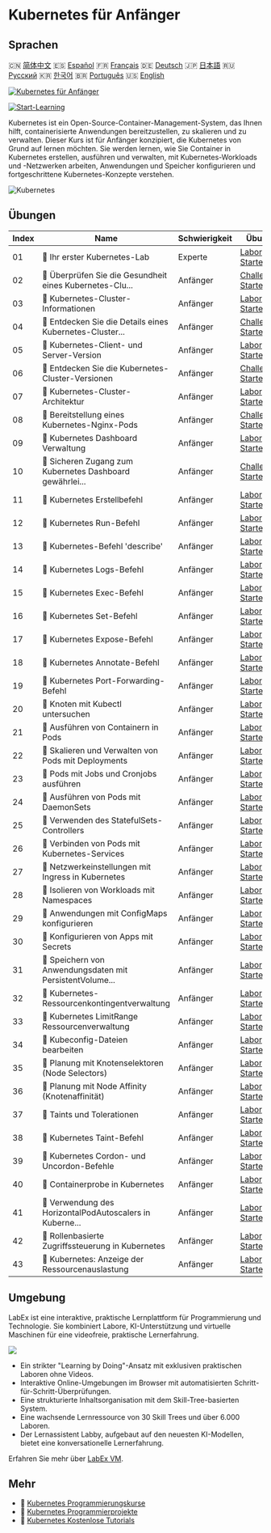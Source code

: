 # Kubernetes für Anfänger

## Sprachen

🇨🇳 [简体中文](README_zh.md) 🇪🇸 [Español](README_es.md) 🇫🇷 [Français](README_fr.md) 🇩🇪 [Deutsch](README_de.md) 🇯🇵 [日本語](README_ja.md) 🇷🇺 [Русский](README_ru.md) 🇰🇷 [한국어](README_ko.md) 🇧🇷 [Português](README_pt.md) 🇺🇸 [English](README.md) 

[![Kubernetes für Anfänger](https://cover-creator.labex.io/kubernetes-for-noobs.png?lang=de)](https://labex.io/de/courses/kubernetes-for-noobs)

[![Start-Learning](https://img.shields.io/badge/Start-Learning-whitesmoke?style=for-the-badge)](https://labex.io/de/courses/kubernetes-for-noobs)

Kubernetes ist ein Open-Source-Container-Management-System, das Ihnen hilft, containerisierte Anwendungen bereitzustellen, zu skalieren und zu verwalten. Dieser Kurs ist für Anfänger konzipiert, die Kubernetes von Grund auf lernen möchten. Sie werden lernen, wie Sie Container in Kubernetes erstellen, ausführen und verwalten, mit Kubernetes-Workloads und -Netzwerken arbeiten, Anwendungen und Speicher konfigurieren und fortgeschrittene Kubernetes-Konzepte verstehen.

![Kubernetes](https://img.shields.io/badge/Kubernetes-whitesmoke?style=for-the-badge&logo=kubernetes)


## Übungen

|   Index | Name                                                      | Schwierigkeit   | Übung                                                                                                                                     |
|---------|-----------------------------------------------------------|-----------------|-------------------------------------------------------------------------------------------------------------------------------------------|
|      01 | 📖  Ihr erster Kubernetes-Lab                             | Experte         | <a target='_blank' href='https://labex.io/de/tutorials/kubernetes-your-first-kubernetes-lab-391133'>Labor Starten</a>                     |
|      02 | 🎯  Überprüfen Sie die Gesundheit eines Kubernetes-Clu... | Anfänger        | <a target='_blank' href='https://labex.io/de/tutorials/kubernetes-verify-kubernetes-cluster-health-433779'>Challenge Starten</a>          |
|      03 | 📖  Kubernetes-Cluster-Informationen                      | Anfänger        | <a target='_blank' href='https://labex.io/de/tutorials/kubernetes-kubernetes-cluster-information-8426'>Labor Starten</a>                  |
|      04 | 🎯  Entdecken Sie die Details eines Kubernetes-Cluster... | Anfänger        | <a target='_blank' href='https://labex.io/de/tutorials/kubernetes-discover-kubernetes-cluster-details-433893'>Challenge Starten</a>       |
|      05 | 📖  Kubernetes-Client- und Server-Version                 | Anfänger        | <a target='_blank' href='https://labex.io/de/tutorials/kubernetes-kubernetes-client-and-server-version-9197'>Labor Starten</a>            |
|      06 | 🎯  Entdecken Sie die Kubernetes-Cluster-Versionen        | Anfänger        | <a target='_blank' href='https://labex.io/de/tutorials/kubernetes-discover-kubernetes-cluster-versions-434105'>Challenge Starten</a>      |
|      07 | 📖  Kubernetes-Cluster-Architektur                        | Anfänger        | <a target='_blank' href='https://labex.io/de/tutorials/kubernetes-kubernetes-cluster-architecture-8450'>Labor Starten</a>                 |
|      08 | 🎯  Bereitstellung eines Kubernetes-Nginx-Pods            | Anfänger        | <a target='_blank' href='https://labex.io/de/tutorials/kubernetes-deploy-a-kubernetes-nginx-pod-433745'>Challenge Starten</a>             |
|      09 | 📖  Kubernetes Dashboard Verwaltung                       | Anfänger        | <a target='_blank' href='https://labex.io/de/tutorials/kubernetes-kubernetes-dashboard-management-15042'>Labor Starten</a>                |
|      10 | 🎯  Sicheren Zugang zum Kubernetes Dashboard gewährlei... | Anfänger        | <a target='_blank' href='https://labex.io/de/tutorials/kubernetes-secure-kubernetes-dashboard-access-434106'>Challenge Starten</a>        |
|      11 | 📖  Kubernetes Erstellbefehl                              | Anfänger        | <a target='_blank' href='https://labex.io/de/tutorials/kubernetes-kubernetes-create-command-8506'>Labor Starten</a>                       |
|      12 | 📖  Kubernetes Run-Befehl                                 | Anfänger        | <a target='_blank' href='https://labex.io/de/tutorials/kubernetes-kubernetes-run-command-8456'>Labor Starten</a>                          |
|      13 | 📖  Kubernetes-Befehl 'describe'                          | Anfänger        | <a target='_blank' href='https://labex.io/de/tutorials/kubernetes-kubernetes-describe-command-8101'>Labor Starten</a>                     |
|      14 | 📖  Kubernetes Logs-Befehl                                | Anfänger        | <a target='_blank' href='https://labex.io/de/tutorials/kubernetes-kubernetes-logs-command-8099'>Labor Starten</a>                         |
|      15 | 📖  Kubernetes Exec-Befehl                                | Anfänger        | <a target='_blank' href='https://labex.io/de/tutorials/kubernetes-kubernetes-exec-command-8502'>Labor Starten</a>                         |
|      16 | 📖  Kubernetes Set-Befehl                                 | Anfänger        | <a target='_blank' href='https://labex.io/de/tutorials/kubernetes-kubernetes-set-command-8424'>Labor Starten</a>                          |
|      17 | 📖  Kubernetes Expose-Befehl                              | Anfänger        | <a target='_blank' href='https://labex.io/de/tutorials/kubernetes-kubernetes-expose-command-8452'>Labor Starten</a>                       |
|      18 | 📖  Kubernetes Annotate-Befehl                            | Anfänger        | <a target='_blank' href='https://labex.io/de/tutorials/kubernetes-kubernetes-annotate-command-9679'>Labor Starten</a>                     |
|      19 | 📖  Kubernetes Port-Forwarding-Befehl                     | Anfänger        | <a target='_blank' href='https://labex.io/de/tutorials/kubernetes-kubernetes-port-forward-command-18494'>Labor Starten</a>                |
|      20 | 📖  Knoten mit Kubectl untersuchen                        | Anfänger        | <a target='_blank' href='https://labex.io/de/tutorials/kubernetes-examine-nodes-with-kubectl-9790'>Labor Starten</a>                      |
|      21 | 📖  Ausführen von Containern in Pods                      | Anfänger        | <a target='_blank' href='https://labex.io/de/tutorials/kubernetes-running-containers-in-pods-14998'>Labor Starten</a>                     |
|      22 | 📖  Skalieren und Verwalten von Pods mit Deployments      | Anfänger        | <a target='_blank' href='https://labex.io/de/tutorials/kubernetes-scaling-and-managing-pods-with-deployments-9675'>Labor Starten</a>      |
|      23 | 📖  Pods mit Jobs und Cronjobs ausführen                  | Anfänger        | <a target='_blank' href='https://labex.io/de/tutorials/kubernetes-run-pods-with-jobs-and-cronjobs-11300'>Labor Starten</a>                |
|      24 | 📖  Ausführen von Pods mit DaemonSets                     | Anfänger        | <a target='_blank' href='https://labex.io/de/tutorials/kubernetes-running-pod-with-daemonsets-8454'>Labor Starten</a>                     |
|      25 | 📖  Verwenden des StatefulSets-Controllers                | Anfänger        | <a target='_blank' href='https://labex.io/de/tutorials/kubernetes-use-statefulsets-controller-9205'>Labor Starten</a>                     |
|      26 | 📖  Verbinden von Pods mit Kubernetes-Services            | Anfänger        | <a target='_blank' href='https://labex.io/de/tutorials/kubernetes-connecting-pods-with-kubernetes-services-15815'>Labor Starten</a>       |
|      27 | 📖  Netzwerkeinstellungen mit Ingress in Kubernetes       | Anfänger        | <a target='_blank' href='https://labex.io/de/tutorials/kubernetes-networking-with-ingress-on-kubernetes-9681'>Labor Starten</a>           |
|      28 | 📖  Isolieren von Workloads mit Namespaces                | Anfänger        | <a target='_blank' href='https://labex.io/de/tutorials/kubernetes-isolating-workloads-with-namespaces-9199'>Labor Starten</a>             |
|      29 | 📖  Anwendungen mit ConfigMaps konfigurieren              | Anfänger        | <a target='_blank' href='https://labex.io/de/tutorials/kubernetes-configuring-apps-with-configmaps-9689'>Labor Starten</a>                |
|      30 | 📖  Konfigurieren von Apps mit Secrets                    | Anfänger        | <a target='_blank' href='https://labex.io/de/tutorials/kubernetes-configuring-apps-with-secrets-8448'>Labor Starten</a>                   |
|      31 | 📖  Speichern von Anwendungsdaten mit PersistentVolume... | Anfänger        | <a target='_blank' href='https://labex.io/de/tutorials/kubernetes-storing-application-data-with-persistentvolumes-9685'>Labor Starten</a> |
|      32 | 📖  Kubernetes-Ressourcenkontingentverwaltung             | Anfänger        | <a target='_blank' href='https://labex.io/de/tutorials/kubernetes-kubernetes-resource-quota-management-15823'>Labor Starten</a>           |
|      33 | 📖  Kubernetes LimitRange Ressourcenverwaltung            | Anfänger        | <a target='_blank' href='https://labex.io/de/tutorials/kubernetes-kubernetes-limitrange-resource-management-15819'>Labor Starten</a>      |
|      34 | 📖  Kubeconfig-Dateien bearbeiten                         | Anfänger        | <a target='_blank' href='https://labex.io/de/tutorials/kubernetes-modify-kubeconfig-files-11297'>Labor Starten</a>                        |
|      35 | 📖  Planung mit Knotenselektoren (Node Selectors)         | Anfänger        | <a target='_blank' href='https://labex.io/de/tutorials/kubernetes-scheduing-with-node-selectors-15001'>Labor Starten</a>                  |
|      36 | 📖  Planung mit Node Affinity (Knotenaffinität)           | Anfänger        | <a target='_blank' href='https://labex.io/de/tutorials/kubernetes-scheduing-with-node-affinity-18468'>Labor Starten</a>                   |
|      37 | 📖  Taints und Tolerationen                               | Anfänger        | <a target='_blank' href='https://labex.io/de/tutorials/kubernetes-taints-and-tolerations-34029'>Labor Starten</a>                         |
|      38 | 📖  Kubernetes Taint-Befehl                               | Anfänger        | <a target='_blank' href='https://labex.io/de/tutorials/kubernetes-kubernetes-taint-command-9195'>Labor Starten</a>                        |
|      39 | 📖  Kubernetes Cordon- und Uncordon-Befehle               | Anfänger        | <a target='_blank' href='https://labex.io/de/tutorials/kubernetes-kubernetes-cordon-and-uncordon-command-9664'>Labor Starten</a>          |
|      40 | 📖  Containerprobe in Kubernetes                          | Anfänger        | <a target='_blank' href='https://labex.io/de/tutorials/kubernetes-containerprobe-in-kubernetes-12263'>Labor Starten</a>                   |
|      41 | 📖  Verwendung des HorizontalPodAutoscalers in Kuberne... | Anfänger        | <a target='_blank' href='https://labex.io/de/tutorials/kubernetes-using-horizontalpodautoscaler-in-kubernetes-34031'>Labor Starten</a>    |
|      42 | 📖  Rollenbasierte Zugriffssteuerung in Kubernetes        | Anfänger        | <a target='_blank' href='https://labex.io/de/tutorials/kubernetes-role-based-access-control-on-kubernetes-9203'>Labor Starten</a>         |
|      43 | 📖  Kubernetes: Anzeige der Ressourcenauslastung          | Anfänger        | <a target='_blank' href='https://labex.io/de/tutorials/kubernetes-kubernetes-display-resource-usage-11358'>Labor Starten</a>              |

## Umgebung

LabEx ist eine interaktive, praktische Lernplattform für Programmierung und Technologie. Sie kombiniert Labore, KI-Unterstützung und virtuelle Maschinen für eine videofreie, praktische Lernerfahrung.

![](https://tutorial-screenshot.getvm.io/images/vm-1725247253.png)

- Ein strikter "Learning by Doing"-Ansatz mit exklusiven praktischen Laboren ohne Videos.
- Interaktive Online-Umgebungen im Browser mit automatisierten Schritt-für-Schritt-Überprüfungen.
- Eine strukturierte Inhaltsorganisation mit dem Skill-Tree-basierten System.
- Eine wachsende Lernressource von 30 Skill Trees und über 6.000 Laboren.
- Der Lernassistent Labby, aufgebaut auf den neuesten KI-Modellen, bietet eine konversationelle Lernerfahrung.

Erfahren Sie mehr über [LabEx VM](https://support.labex.io/using-labex/virtual-machine).

## Mehr

- 🔗 [Kubernetes Programmierungskurse](https://github.com/labex-labs/awesome-programming-courses)
- 🔗 [Kubernetes Programmierprojekte](https://github.com/labex-labs/awesome-programming-projects)
- 🔗 [Kubernetes Kostenlose Tutorials](https://github.com/labex-labs/kubernetes-free-tutorials)

